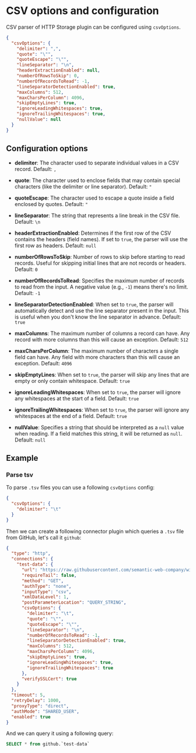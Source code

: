 # CSV options and configuration

CSV parser of HTTP Storage plugin can be configured using `csvOptions`.

```json
{
  "csvOptions": {
    "delimiter": ",",
    "quote": "\"",
    "quoteEscape": "\"",
    "lineSeparator": "\n",
    "headerExtractionEnabled": null,
    "numberOfRowsToSkip": 0,
    "numberOfRecordsToRead": -1,
    "lineSeparatorDetectionEnabled": true,
    "maxColumns": 512,
    "maxCharsPerColumn": 4096,
    "skipEmptyLines": true,
    "ignoreLeadingWhitespaces": true,
    "ignoreTrailingWhitespaces": true,
    "nullValue": null
  }
}
```

## Configuration options

- **delimiter**: The character used to separate individual values in a CSV record.
  Default: `,`

- **quote**: The character used to enclose fields that may contain special characters (like the
  delimiter or line separator).
  Default: `"`

- **quoteEscape**: The character used to escape a quote inside a field enclosed by quotes.
  Default: `"`

- **lineSeparator**: The string that represents a line break in the CSV file.
  Default: `\n`

- **headerExtractionEnabled**: Determines if the first row of the CSV contains the headers (field
  names). If set to `true`, the parser will use the first row as headers.
  Default: `null`

- **numberOfRowsToSkip**: Number of rows to skip before starting to read records. Useful for
  skipping initial lines that are not records or headers.
  Default: `0`

- **numberOfRecordsToRead**: Specifies the maximum number of records to read from the input. A
  negative value (e.g., `-1`) means there's no limit.
  Default: `-1`

- **lineSeparatorDetectionEnabled**: When set to `true`, the parser will automatically detect and
  use the line separator present in the input. This is useful when you don't know the line separator
  in advance.
  Default: `true`

- **maxColumns**: The maximum number of columns a record can have. Any record with more columns than
  this will cause an exception.
  Default: `512`

- **maxCharsPerColumn**: The maximum number of characters a single field can have. Any field with
  more characters than this will cause an exception.
  Default: `4096`

- **skipEmptyLines**: When set to `true`, the parser will skip any lines that are empty or only
  contain whitespace.
  Default: `true`

- **ignoreLeadingWhitespaces**: When set to `true`, the parser will ignore any whitespaces at the
  start of a field.
  Default: `true`

- **ignoreTrailingWhitespaces**: When set to `true`, the parser will ignore any whitespaces at the
  end of a field.
  Default: `true`

- **nullValue**: Specifies a string that should be interpreted as a `null` value when reading. If a
  field matches this string, it will be returned as `null`.
  Default: `null`

## Example

### Parse tsv

To parse `.tsv` files you can use a following `csvOptions` config:

```json
{
  "csvOptions": {
    "delimiter": "\t"
  }
}
```

Then we can create a following connector plugin which queries a `.tsv` file from GitHub, let's call
it `github`:

```json
{
  "type": "http",
  "connections": {
    "test-data": {
      "url": "https://raw.githubusercontent.com/semantic-web-company/wic-tsv/master/data/de/Test/test_examples.txt",
      "requireTail": false,
      "method": "GET",
      "authType": "none",
      "inputType": "csv",
      "xmlDataLevel": 1,
      "postParameterLocation": "QUERY_STRING",
      "csvOptions": {
        "delimiter": "\t",
        "quote": "\"",
        "quoteEscape": "\"",
        "lineSeparator": "\n",
        "numberOfRecordsToRead": -1,
        "lineSeparatorDetectionEnabled": true,
        "maxColumns": 512,
        "maxCharsPerColumn": 4096,
        "skipEmptyLines": true,
        "ignoreLeadingWhitespaces": true,
        "ignoreTrailingWhitespaces": true
      },
      "verifySSLCert": true
    }
  },
  "timeout": 5,
  "retryDelay": 1000,
  "proxyType": "direct",
  "authMode": "SHARED_USER",
  "enabled": true
}
```

And we can query it using a following query:

```sql
SELECT * from github.`test-data`
```
